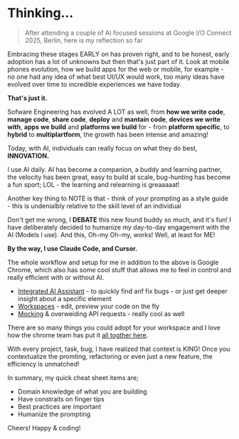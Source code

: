 # Thinking...

> After attending a couple of AI focused sessions at Google I/O Connect 2025, Berlin, here is my reflection so far

Embracing these stages EARLY on has proven right, and to be honest, early adoption has a lot of unknowns but then that's just part of it. Look at mobile phones evolution, how we build apps for the web or mobile, for example - no one had any idea of what best UI/UX would work, too many ideas have evolved over time to incredible experiences we have today.

**That's just it.**

Sofware Engineering has evolved A LOT as well, from **how we write code**, **manage code**, **share code**, **deploy** and **mantain code**, **devices we write with**, **apps we build** and **platforms we build** for - from **platform specific**, to **hybrid** to **multiplartform**, the growth has been intense and amazing!

Today, with AI, individuals can really focus on what they do best, **INNOVATION.**

I use AI daily. AI has become a companion, a buddy and learning partner, the velocity has been great, easy to build at scale, bug-hunting has become a fun sport; LOL - the learning and relearning is greaaaaat!

Another key thing to NOTE is that - think of your prompting as a style guide - this is undenialbly relative to the skill level of an individual

Don't get me wrong, I **DEBATE** this new found buddy so much, and it's fun! I have deliberately decided to humanize my day-to-day engagement with the AI (Models I use). And this, Oh-my Oh-my, works! Well, at least for ME!

**By the way, I use Claude Code, and Cursor.**

The whole workflow and setup for me in addition to the above is Google Chrome, which also has some cool stuff that allows me to feel in control and really efficient with or without AI.

- [Integrated AI Assistant](https://developer.chrome.com/docs/devtools/ai-assistance) - to quickly find anf fix bugs - or just get deeper insight about a specific element
- [Workspaces](https://developer.chrome.com/docs/devtools/workspaces) - edit, preview your code on the fly
- [Mocking](https://developer.chrome.com/blog/devtools-tips-34) & overweiding API requests - really cool as well

There are so many things you could adopt for your workspace and I love how the chrome team has put it [all togther here](https://developer.chrome.com/docs/devtools/).

With every project, task, bug, I have realized that context is KING! Once you contextualize the promting, refactoring or even just a new feature, the efficiency is unmatched!

In summary, my quick cheat sheet items are;

- Domain knowledge of what you are building
- Have constraits on finger tips
- Best practices are important
- Humanize the prompting

Cheers! Happy & coding!
